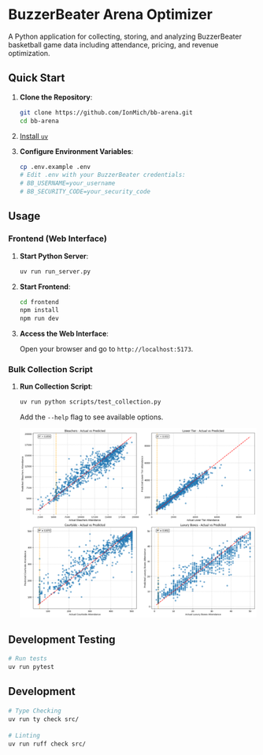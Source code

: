 # BuzzerBeater Arena Optimizer

A Python application for collecting, storing, and analyzing BuzzerBeater basketball game data including attendance, pricing, and revenue optimization.

## Quick Start

1. **Clone the Repository**:

   ```bash
   git clone https://github.com/IonMich/bb-arena.git
   cd bb-arena
   ```

2. [Install `uv`](https://docs.astral.sh/uv/getting-started/installation/#standalone-installer)

3. **Configure Environment Variables**:

   ```bash
   cp .env.example .env
   # Edit .env with your BuzzerBeater credentials:
   # BB_USERNAME=your_username
   # BB_SECURITY_CODE=your_security_code
   ```

## Usage

### Frontend (Web Interface)

1. **Start Python Server**:

   ```bash
   uv run run_server.py
   ```

2. **Start Frontend**:

   ```bash
   cd frontend
   npm install
   npm run dev
   ```

3. **Access the Web Interface**:

   Open your browser and go to `http://localhost:5173`.

### Bulk Collection Script

1. **Run Collection Script**:

   ```bash
   uv run python scripts/test_collection.py
   ```

   Add the `--help` flag to see available options.

   <!-- add the image -->
   ![Comparison of Predicted vs Actual Attendance, Grouped by Seating Section](output/attendance_pred_actual.png)

## Development Testing

```bash
# Run tests
uv run pytest
```

## Development

```bash
# Type Checking
uv run ty check src/

# Linting
uv run ruff check src/
```

